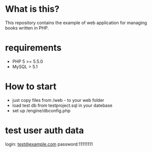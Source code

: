 # What is this?
This repository contains the example of web application for managing books written in PHP.

# requirements
-	PHP 5 >= 5.5.0
-	MySQL > 5.1

# How to start
- just copy files from /web - to your web folder
- load test db from testproject.sql in your datebase
- set up /engine/dbconfig.php

# test user auth data
login: test@example.com password:11111111